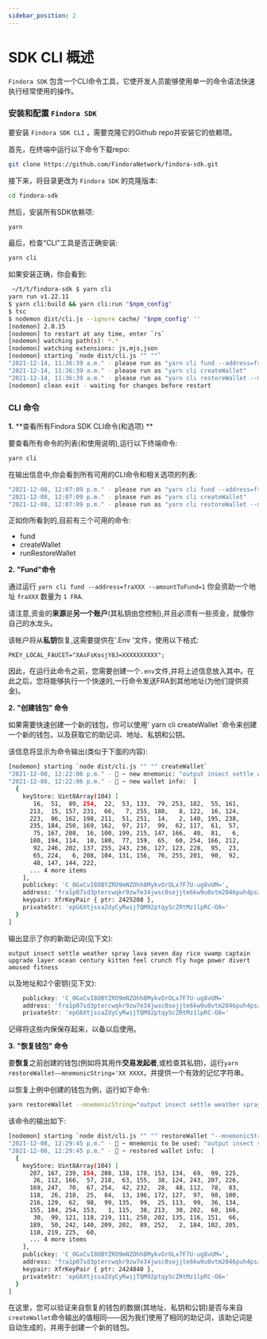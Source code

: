 ```yaml
---
sidebar_position: 2
---
```


# SDK CLI 概述

`Findora SDK` 包含一个CLI命令工具，它使开发人员能够使用单一的命令语法快速执行经常使用的操作。  

### **安装和配置 `Findora SDK`**

要安装 `Findora SDK CLI` ，需要克隆它的Github repo并安装它的依赖项。  
 
首先，在终端中运行以下命令下载repo: 

```bash
git clone https://github.com/FindoraNetwork/findora-sdk.git
```

接下来，将目录更改为 `Findora SDK` 的克隆版本:  

```bash
cd findora-sdk
```

然后，安装所有SDK依赖项:

```bash
yarn
```

最后，检查“CLI”工具是否正确安装:

```bash
yarn cli
```

如果安装正确，你会看到:

```bash
 ~/t/t/findora-sdk $ yarn cli
yarn run v1.22.11
$ yarn cli:build && yarn cli:run "$npm_config"
$ tsc
$ nodemon dist/cli.js --ignore cache/ "$npm_config" ''
[nodemon] 2.0.15
[nodemon] to restart at any time, enter `rs`
[nodemon] watching path(s): *.*
[nodemon] watching extensions: js,mjs,json
[nodemon] starting `node dist/cli.js "" ""`
"2021-12-14, 11:36:39 a.m." - please run as "yarn cli fund --address=fraXXX --amountToFund=1 "
"2021-12-14, 11:36:39 a.m." - please run as "yarn cli createWallet"
"2021-12-14, 11:36:39 a.m." - please run as "yarn cli restoreWallet --mnemonicString='XXX ... ... XXX'"
[nodemon] clean exit - waiting for changes before restart
```

### **CLI 命令**

**1.** **查看所有Findora SDK CLI命令(和选项) **

要查看所有命令的列表(和使用说明),运行以下终端命令:

```bash
yarn cli
```

在输出信息中,你会看到所有可用的CLI命令和相关选项的列表:

```bash
"2021-12-08, 12:07:09 p.m." - please run as "yarn cli fund --address=fraXXX --amountToFund=1 "
"2021-12-08, 12:07:09 p.m." - please run as "yarn cli createWallet"
"2021-12-08, 12:07:09 p.m." - please run as "yarn cli restoreWallet --mnemonicString='XXX ... ... XXX'"
```

正如你所看到的,目前有三个可用的命令:

- fund
- createWallet
- runRestoreWallet

**2.** **"Fund"命令**

通过运行 `yarn cli fund --address=fraXXX --amountToFund=1` 你会资助一个地址  `fraXXX`  数量为  `1 FRA`.

请注意,资金的**来源**是**另一个账户**(其私钥由您控制),并且必须有一些资金，就像你自己的水龙头。

该帐户将从**私钥**恢复,这需要提供在'.Env '文件，使用以下格式:

```env
PKEY_LOCAL_FAUCET="XAsFsKosjY8J=XXXXXXXXXX";
```

因此，在运行此命令之前，您需要创建一个`.env`文件,并将上述信息放入其中。在此之后，您将能够执行一个快速的,一行命令发送FRA到其他地址(为他们提供资金)。

**2.** **"创建钱包" 命令**

如果需要快速创建一个新的钱包，你可以使用' yarn cli createWallet `命令来创建一个新的钱包，以及获取它的助记词、地址、私钥和公钥。

该信息将显示为命令输出(类似于下面的内容):

```bash
[nodemon] starting `node dist/cli.js "" "" createWallet`
"2021-12-08, 12:22:06 p.m." - 🚀 ~ new mnemonic: "output insect settle weather spray lava seven day rice swamp captain upgrade layer ocean century kitten feel crunch fly huge power divert amused fitness"
"2021-12-08, 12:22:06 p.m." - 🚀 ~ new wallet info:  [
  {
    keyStore: Uint8Array(104) [
       16,  51,  89, 254,  22,  53, 133,  79, 253, 182,  55, 161,
      213,  15, 157, 231,  66,   7, 255, 188,   8, 122,  16, 124,
      223,  86, 162, 198, 211,  51, 251,  14,   2, 140, 195, 238,
      235, 184, 250, 169, 162,  97, 217,  99,  62, 117,  61,  57,
       75, 167, 208,  16, 100, 199, 215, 147, 166,  40,  81,   6,
      180, 194, 114,  10, 180,  77, 159,  65,  60, 254, 166, 212,
       92, 246, 202, 137, 255, 243, 236, 127, 123, 228,  95,  23,
       65, 224,   6, 208, 104, 131, 156,  76, 255, 201,  90,  92,
       48, 147, 144, 222,
      ... 4 more items
    ],
    publickey: 'C_0GxCvI8OBYZRO9mNZOhh8MykvOrOLx7F7U-ug8vUM=',
    address: 'fra1p07sd3ptercwqkr9zw7e34jwsc0sejjte6kw9u0vtm2046puh4pszj0rs4',
    keypair: XfrKeyPair { ptr: 2425208 },
    privateStr: 'epG6XtjssaZdyCyRwijTQM92ptqyScZRtMz1lpRC-O8='
  }
]

```

输出显示了你的新助记词(见下文):

```
output insect settle weather spray lava seven day rice swamp captain upgrade layer ocean century kitten feel crunch fly huge power divert amused fitness
```

以及地址和2个密钥(见下文):

```js
    publickey: 'C_0GxCvI8OBYZRO9mNZOhh8MykvOrOLx7F7U-ug8vUM='
    address: 'fra1p07sd3ptercwqkr9zw7e34jwsc0sejjte6kw9u0vtm2046puh4pszj0rs4'
    privateStr: 'epG6XtjssaZdyCyRwijTQM92ptqyScZRtMz1lpRC-O8='
```

记得将这些内保保存起来，以备以后使用。

**3.** **"恢复钱包" 命令**

要**恢复**之前创建的钱包(例如将其用作**交易发起者**,或检查其私钥)，运行` yarn restoreWallet——mnemonicString='XX XXXX `，并提供一个有效的记忆字符串。

以恢复上例中创建的钱包为例，运行如下命令:

```bash
yarn restoreWallet --mnemonicString="output insect settle weather spray lava seven day rice swamp captain upgrade layer ocean century kitten feel crunch fly huge power divert amused fitness"
```

该命令的输出如下:

```bash
[nodemon] starting `node dist/cli.js "" "" restoreWallet "--mnemonicString=output insect settle weather spray lava seven day rice swamp captain upgrade layer ocean century kitten feel crunch fly huge power divert amused fitness"`
"2021-12-08, 12:29:45 p.m." - 🚀 ~ mnemonic to be used: "output insect settle weather spray lava seven day rice swamp captain upgrade layer ocean century kitten feel crunch fly huge power divert amused fitness"
"2021-12-08, 12:29:45 p.m." - 🚀 ~ restored wallet info:  [
  {
    keyStore: Uint8Array(104) [
      207, 167, 239, 154, 208, 138, 170, 153, 134,  69,  99, 225,
       26, 112, 166,  57, 218,  63, 155,  38, 124, 243, 207, 226,
      169, 247,  70,  67, 254,  42, 232,  28,  48, 112,  78,  83,
      118,  26, 218,  25,  84,  13, 196, 172, 127,  97,  98, 100,
      216, 129,  62,  98,  99, 135,  99,  25, 113,  99,  36, 134,
      155, 184, 254, 153,   1, 115,  38, 213,  30, 202,  68, 166,
       30,  99, 121, 118, 219, 111, 250, 202, 135, 116, 151,  66,
      189,  50, 242, 140, 209, 202,  89, 252,   2, 184, 102, 205,
      110, 219, 225,  60,
      ... 4 more items
    ],
    publickey: 'C_0GxCvI8OBYZRO9mNZOhh8MykvOrOLx7F7U-ug8vUM=',
    address: 'fra1p07sd3ptercwqkr9zw7e34jwsc0sejjte6kw9u0vtm2046puh4pszj0rs4',
    keypair: XfrKeyPair { ptr: 2424840 },
    privateStr: 'epG6XtjssaZdyCyRwijTQM92ptqyScZRtMz1lpRC-O8='
  }
]


```

在这里，您可以验证来自恢复的钱包的数据(其地址、私钥和公钥)是否与来自` createWallet `命令输出的值相同——因为我们使用了相同的助记词，该助记词是自动生成的，并用于创建一个新的钱包。
